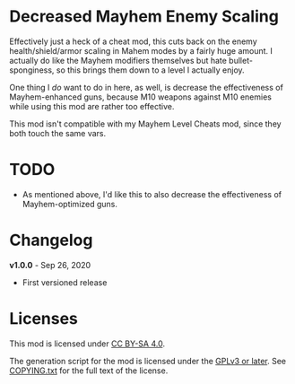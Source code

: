 Decreased Mayhem Enemy Scaling
==============================

Effectively just a heck of a cheat mod, this cuts back on the enemy
health/shield/armor scaling in Mahem modes by a fairly huge amount.  I actually
do like the Mayhem modifiers themselves but hate bullet-sponginess, so this
brings them down to a level I actually enjoy.

One thing I *do* want to do in here, as well, is decrease the effectiveness
of Mayhem-enhanced guns, because M10 weapons against M10 enemies while using
this mod are rather too effective.

This mod isn't compatible with my Mayhem Level Cheats mod, since they both
touch the same vars.

TODO
====

- As mentioned above, I'd like this to also decrease the effectiveness of
  Mayhem-optimized guns.

Changelog
=========

**v1.0.0** - Sep 26, 2020
 * First versioned release
 
Licenses
========

This mod is licensed under [CC BY-SA 4.0](https://creativecommons.org/licenses/by-sa/4.0/).

The generation script for the mod is licensed under the
[GPLv3 or later](https://www.gnu.org/licenses/quick-guide-gplv3.html).
See [COPYING.txt](../../COPYING.txt) for the full text of the license.

